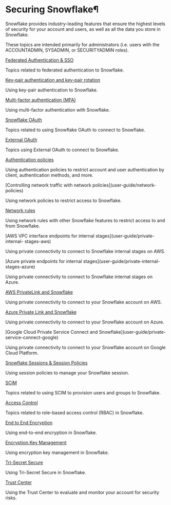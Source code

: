 # Securing Snowflake¶

Snowflake provides industry-leading features that ensure the highest levels of
security for your account and users, as well as all the data you store in
Snowflake.

These topics are intended primarily for administrators (i.e. users with the
ACCOUNTADMIN, SYSADMIN, or SECURITYADMIN roles).

[Federated Authentication & SSO](user-guide/admin-security-fed-auth-overview)

    

Topics related to federated authentication to Snowflake.

[Key-pair authentication and key-pair rotation](user-guide/key-pair-auth)

    

Using key-pair authentication to Snowflake.

[Multi-factor authentication (MFA)](user-guide/security-mfa)

    

Using multi-factor authentication with Snowflake.

[Snowflake OAuth](user-guide/oauth-intro)

    

Topics related to using Snowflake OAuth to connect to Snowflake.

[External OAuth](user-guide/oauth-ext-overview)

    

Topics using External OAuth to connect to Snowflake.

[Authentication policies](user-guide/authentication-policies)

    

Using authentication policies to restrict account and user authentication by
client, authentication methods, and more.

[Controlling network traffic with network policies](user-guide/network-
policies)

    

Using network policies to restrict access to Snowflake.

[Network rules](user-guide/network-rules)

    

Using network rules with other Snowflake features to restrict access to and
from Snowflake.

[AWS VPC interface endpoints for internal stages](user-guide/private-internal-
stages-aws)

    

Using private connectivity to connect to Snowflake internal stages on AWS.

[Azure private endpoints for internal stages](user-guide/private-internal-
stages-azure)

    

Using private connectivity to connect to Snowflake internal stages on Azure.

[AWS PrivateLink and Snowflake](user-guide/admin-security-privatelink)

    

Using private connectivity to connect to your Snowflake account on AWS.

[Azure Private Link and Snowflake](user-guide/privatelink-azure)

    

Using private connectivity to connect to your Snowflake account on Azure.

[Google Cloud Private Service Connect and Snowflake](user-guide/private-
service-connect-google)

    

Using private connectivity to connect to your Snowflake account on Google
Cloud Platform.

[Snowflake Sessions & Session Policies](user-guide/session-policies)

    

Using session policies to manage your Snowflake session.

[SCIM](user-guide/scim-intro)

    

Topics related to using SCIM to provision users and groups to Snowflake.

[Access Control](user-guide/security-access-control-overview)

    

Topics related to role-based access control (RBAC) in Snowflake.

[End to End Encryption](user-guide/security-encryption-end-to-end)

    

Using end-to-end encryption in Snowflake.

[Encryption Key Management](user-guide/security-encryption-manage)

    

Using encryption key management in Snowflake.

[Tri-Secret Secure](user-guide/security-encryption-tss)

    

Using Tri-Secret Secure in Snowflake.

[Trust Center](user-guide/trust-center/overview)

    

Using the Trust Center to evaluate and monitor your account for security
risks.

